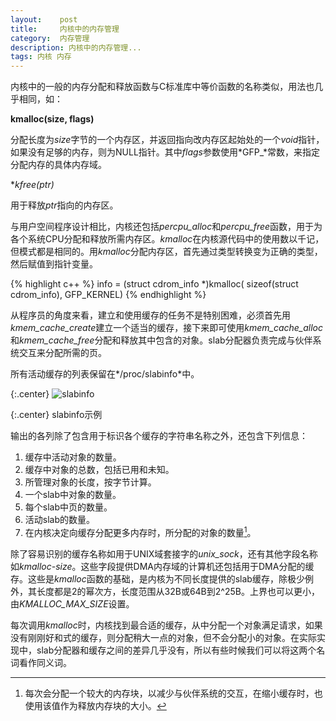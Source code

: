 ```yaml
---
layout:    post
title:     内核中的内存管理
category:  内存管理
description: 内核中的内存管理...
tags: 内核 内存
---
```

内核中的一般的内存分配和释放函数与C标准库中等价函数的名称类似，用法也几乎相同，如：

**kmalloc(size, flags)**

分配长度为*size*字节的一个内存区，并返回指向改内存区起始处的一个*void*指针，如果没有足够的内存，则为NULL指针。其中*flags*参数使用*GFP_*常数，来指定分配内存的具体内存域。

**kfree(*ptr)**

用于释放*ptr*指向的内存区。

与用户空间程序设计相比，内核还包括*percpu_alloc*和*percpu_free*函数，用于为各个系统CPU分配和释放所需内存区。*kmalloc*在内核源代码中的使用数以千记，但模式都是相同的。用*kmalloc*分配内存区，首先通过类型转换变为正确的类型，然后赋值到指针变量。

{% highlight c++ %}
info = (struct cdrom_info *)kmalloc(
    sizeof(struct cdrom_info),
    GFP_KERNEL)
{% endhighlight %}

从程序员的角度来看，建立和使用缓存的任务不是特别困难，必须首先用*kmem_cache_create*建立一个适当的缓存，接下来即可使用*kmem_cache_alloc*和*kmem_cache_free*分配和释放其中包含的对象。slab分配器负责完成与伙伴系统交互来分配所需的页。

所有活动缓存的列表保留在*/proc/slabinfo*中。

{:.center}
![slabinfo](/linux-kernel-architecture/images/slabinfo.png)

{:.center}
slabinfo示例

输出的各列除了包含用于标识各个缓存的字符串名称之外，还包含下列信息：

1. 缓存中活动对象的数量。
2. 缓存中对象的总数，包括已用和未知。
3. 所管理对象的长度，按字节计算。
4. 一个slab中对象的数量。
5. 每个slab中页的数量。
6. 活动slab的数量。
7. 在内核决定向缓存分配更多内存时，所分配的对象的数量[^1]。

[^1]: 每次会分配一个较大的内存块，以减少与伙伴系统的交互，在缩小缓存时，也使用该值作为释放内存块的大小。

除了容易识别的缓存名称如用于UNIX域套接字的*unix_sock*，还有其他字段名称如*kmalloc-size*。这些字段提供DMA内存域的计算机还包括用于DMA分配的缓存。这些是*kmalloc*函数的基础，是内核为不同长度提供的slab缓存，除极少例外，其长度都是2的幂次方，长度范围从32B或64B到2^25B。上界也可以更小，由*KMALLOC_MAX_SIZE*设置。

每次调用*kmalloc*时，内核找到最合适的缓存，从中分配一个对象满足请求，如果没有刚刚好和式的缓存，则分配稍大一点的对象，但不会分配小的对象。在实际实现中，slab分配器和缓存之间的差异几乎没有，所以有些时候我们可以将这两个名词看作同义词。